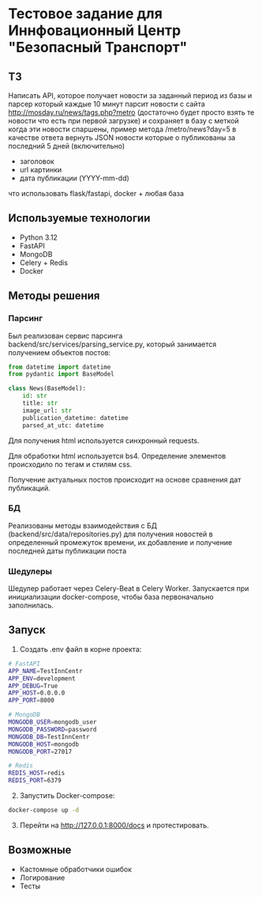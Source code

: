 # Тестовое задание для Иннфовационный Центр "Безопасный Транспорт"
## ТЗ
Написать API, которое получает новости за заданный период из базы
и парсер который каждые 10 минут парсит новости
с сайта http://mosday.ru/news/tags.php?metro
(достаточно будет просто взять те новости что есть
при первой загрузке)
и сохраняет в базу с меткой когда эти новости спаршены,
пример метода
/metro/news?day=5
в качестве ответа вернуть JSON новости которые о
публикованы за последний 5 дней (включительно)

- заголовок
- url картинки
- дата публикации (YYYY-mm-dd)

что использовать
flask/fastapi, docker + любая база

## Используемые технологии
- Python 3.12
- FastAPI
- MongoDB
- Celery + Redis
- Docker

## Методы решения
### Парсинг
Был реализован сервис парсинга backend/src/services/parsing_service.py, который занимается получением объектов постов:

```python
from datetime import datetime
from pydantic import BaseModel

class News(BaseModel):
    id: str
    title: str
    image_url: str
    publication_datetime: datetime
    parsed_at_utc: datetime

```

Для получения html используется синхронный requests.

Для обработки html используется bs4. Определение элементов происходило по тегам и стилям css.

Получение актуальных постов происходит на основе сравнения дат публикаций.

### БД
Реализованы методы взаимодействия с БД (backend/src/data/repositories.py) для получения новостей в определенный промежуток времени, их добавление и получение последней даты публикации поста

### Шедулеры
Шедулер работает через Celery-Beat в Celery Worker. Запускается при инициализации docker-compose, чтобы база первоначально заполнилась.

## Запуск
1. Создать .env файл в корне проекта:
```bash
# FastAPI
APP_NAME=TestInnCentr
APP_ENV=development
APP_DEBUG=True
APP_HOST=0.0.0.0
APP_PORT=8000

# MongoDB
MONGODB_USER=mongodb_user
MONGODB_PASSWORD=password
MONGODB_DB=TestInnCentr
MONGODB_HOST=mongodb
MONGODB_PORT=27017

# Redis
REDIS_HOST=redis
REDIS_PORT=6379

```
2. Запустить Docker-compose:
```bash
docker-compose up -d
```

3. Перейти на http://127.0.0.1:8000/docs и протестировать.


## Возможные
- Кастомные обработчики ошибок
- Логирование
- Тесты
